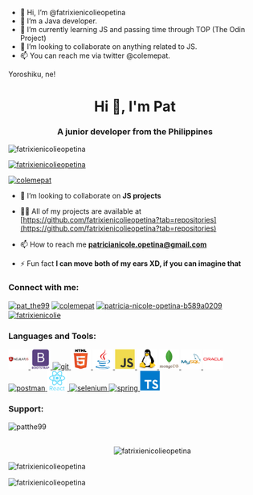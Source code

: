 - 👋 Hi, I’m @fatrixienicolieopetina
- 👀 I’m a Java developer.
- 🌱 I’m currently learning JS and passing time through TOP (The Odin Project)
- 💞️ I’m looking to collaborate on anything related to JS.
- 📫 You can reach me via twitter @colemepat.

Yoroshiku, ne!

<h1 align="center">Hi 👋, I'm Pat</h1>
<h3 align="center">A junior developer from the Philippines</h3>

<p align="left"> <img src="https://komarev.com/ghpvc/?username=fatrixienicolieopetina&label=Profile%20views&color=0e75b6&style=flat" alt="fatrixienicolieopetina" /> </p>

<p align="left"> <a href="https://github.com/ryo-ma/github-profile-trophy"><img src="https://github-profile-trophy.vercel.app/?username=fatrixienicolieopetina" alt="fatrixienicolieopetina" /></a> </p>

<p align="left"> <a href="https://twitter.com/colemepat" target="blank"><img src="https://img.shields.io/twitter/follow/colemepat?logo=twitter&style=for-the-badge" alt="colemepat" /></a> </p>

- 👯 I’m looking to collaborate on **JS projects**

- 👨‍💻 All of my projects are available at [https://github.com/fatrixienicolieopetina?tab=repositories](https://github.com/fatrixienicolieopetina?tab=repositories)

- 📫 How to reach me **patricianicole.opetina@gmail.com**

- ⚡ Fun fact **I can move both of my ears XD, if you can imagine that**

<h3 align="left">Connect with me:</h3>
<p align="left">
<a href="https://dev.to/pat_the99" target="blank"><img align="center" src="https://cdn.jsdelivr.net/npm/simple-icons@3.0.1/icons/dev-dot-to.svg" alt="pat_the99" height="30" width="40" /></a>
<a href="https://twitter.com/colemepat" target="blank"><img align="center" src="https://raw.githubusercontent.com/rahuldkjain/github-profile-readme-generator/6253936f99716cd30c07055d5d10e9332af37171/src/images/icons/Social/twitter.svg" alt="colemepat" height="30" width="40" /></a>
<a href="https://linkedin.com/in/patricia-nicole-opetina-b589a0209" target="blank"><img align="center" src="https://raw.githubusercontent.com/rahuldkjain/github-profile-readme-generator/6253936f99716cd30c07055d5d10e9332af37171/src/images/icons/Social/linked-in-alt.svg" alt="patricia-nicole-opetina-b589a0209" height="30" width="40" /></a>
<a href="https://stackoverflow.com/users/15243804/fatrixienicolie" target="blank"><img align="center" src="https://raw.githubusercontent.com/rahuldkjain/github-profile-readme-generator//6253936f99716cd30c07055d5d10e9332af37171/src/images/icons/Social/stack-overflow.svg" alt="fatrixienicolie" height="30" width="40" /></a>
</p>

<h3 align="left">Languages and Tools:</h3>
<p align="left"> <a href="https://angular.io" target="_blank"> <img src="https://raw.githubusercontent.com/devicons/devicon/master/icons/angularjs/angularjs-original-wordmark.svg" alt="angularjs" width="40" height="40"/> </a> <a href="https://getbootstrap.com" target="_blank"> <img src="https://raw.githubusercontent.com/devicons/devicon/master/icons/bootstrap/bootstrap-plain-wordmark.svg" alt="bootstrap" width="40" height="40"/> </a> <a href="https://git-scm.com/" target="_blank"> <img src="https://www.vectorlogo.zone/logos/git-scm/git-scm-icon.svg" alt="git" width="40" height="40"/> </a> <a href="https://www.w3.org/html/" target="_blank"> <img src="https://raw.githubusercontent.com/devicons/devicon/master/icons/html5/html5-original-wordmark.svg" alt="html5" width="40" height="40"/> </a> <a href="https://www.java.com" target="_blank"> <img src="https://raw.githubusercontent.com/devicons/devicon/master/icons/java/java-original.svg" alt="java" width="40" height="40"/> </a> <a href="https://developer.mozilla.org/en-US/docs/Web/JavaScript" target="_blank"> <img src="https://raw.githubusercontent.com/devicons/devicon/master/icons/javascript/javascript-original.svg" alt="javascript" width="40" height="40"/> </a> <a href="https://www.linux.org/" target="_blank"> <img src="https://raw.githubusercontent.com/devicons/devicon/master/icons/linux/linux-original.svg" alt="linux" width="40" height="40"/> </a> <a href="https://www.mongodb.com/" target="_blank"> <img src="https://raw.githubusercontent.com/devicons/devicon/master/icons/mongodb/mongodb-original-wordmark.svg" alt="mongodb" width="40" height="40"/> </a> <a href="https://www.mysql.com/" target="_blank"> <img src="https://raw.githubusercontent.com/devicons/devicon/master/icons/mysql/mysql-original-wordmark.svg" alt="mysql" width="40" height="40"/> </a> <a href="https://www.oracle.com/" target="_blank"> <img src="https://raw.githubusercontent.com/devicons/devicon/master/icons/oracle/oracle-original.svg" alt="oracle" width="40" height="40"/> </a> <a href="https://postman.com" target="_blank"> <img src="https://www.vectorlogo.zone/logos/getpostman/getpostman-icon.svg" alt="postman" width="40" height="40"/> </a> <a href="https://reactjs.org/" target="_blank"> <img src="https://raw.githubusercontent.com/devicons/devicon/master/icons/react/react-original-wordmark.svg" alt="react" width="40" height="40"/> </a> <a href="https://www.selenium.dev" target="_blank"> <img src="https://raw.githubusercontent.com/detain/svg-logos/780f25886640cef088af994181646db2f6b1a3f8/svg/selenium-logo.svg" alt="selenium" width="40" height="40"/> </a> <a href="https://spring.io/" target="_blank"> <img src="https://www.vectorlogo.zone/logos/springio/springio-icon.svg" alt="spring" width="40" height="40"/> </a> <a href="https://www.typescriptlang.org/" target="_blank"> <img src="https://raw.githubusercontent.com/devicons/devicon/master/icons/typescript/typescript-original.svg" alt="typescript" width="40" height="40"/> </a> </p>

<h3 align="left">Support:</h3>
<p><a href="https://www.buymeacoffee.com/patthe99"> <img align="left" src="https://cdn.buymeacoffee.com/buttons/v2/default-yellow.png" height="50" width="210" alt="patthe99" /></a></p><br><br>

<p><img align="left" src="https://github-readme-stats.vercel.app/api/top-langs?username=fatrixienicolieopetina&show_icons=true&locale=en&layout=compact" alt="fatrixienicolieopetina" /></p>
<br />

<p>&nbsp;<img align="left" src="https://github-readme-stats.vercel.app/api?username=fatrixienicolieopetina&show_icons=true&locale=en" alt="fatrixienicolieopetina" /></p>

<p><img align="center" src="https://github-readme-streak-stats.herokuapp.com/?user=fatrixienicolieopetina&" alt="fatrixienicolieopetina" /></p>

